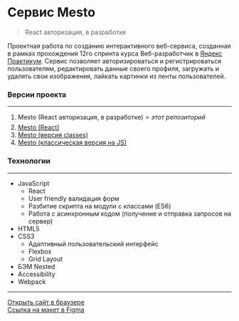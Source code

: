 # **Cервис Mesto**
> React авторизация, в разработке

Проектная работа по созданию интерактивного веб-сервиса, созданная в рамках прохождения 12го спринта курса Веб-разработчик в [Яндекс Практикум](https://practicum.yandex.ru "сервис онлайн-образования"). Сервис позволяет авторизироваться и регистрироваться пользователям, редактировать данные своего профиля, загружать и удалять свои изображения, лайкать картинки из ленты пользователей.

### **Версии проекта**
***
1. Mesto (React авторизация, в разработке) :star: *этот репозиторий*
2. [Mesto (React)](https://github.com/romankrivopalov/mesto-react)
3. [Mesto (версия classes)](https://github.com/romankrivopalov/mesto)
4. [Mesto (классическая версия на JS)](https://github.com/romankrivopalov/mesto-classic)

### **Технологии**
***
* JavaScript
  * React
  * User friendly валидация форм
  * Разбитие скрипта на модули с классами (ES6)
  * Работа с асинхронным кодом (получение и отправка запросов на сервер)
* HTML5
* CSS3
  * Адаптивный пользовательский интерфейс
  * Flexbox
  * Grid Layout
* БЭМ Nested
* Accessibility
* Webpack

***
[Открыть сайт в браузере](https://romankrivopalov.github.io/mesto-react/)\
[Ссылка на макет в Figma](https://www.figma.com/file/2cn9N9jSkmxD84oJik7xL7/JavaScript.-Sprint-4?node-id=0%3A1)
